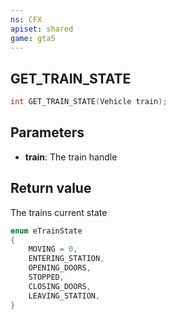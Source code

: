 ```yaml
---
ns: CFX
apiset: shared
game: gta5
---
```

## GET_TRAIN_STATE

```c
int GET_TRAIN_STATE(Vehicle train);
```

## Parameters
* **train**: The train handle

## Return value
The trains current state

```c
enum eTrainState
{
    MOVING = 0,
    ENTERING_STATION,
    OPENING_DOORS,
    STOPPED,
    CLOSING_DOORS,
    LEAVING_STATION,
}
```